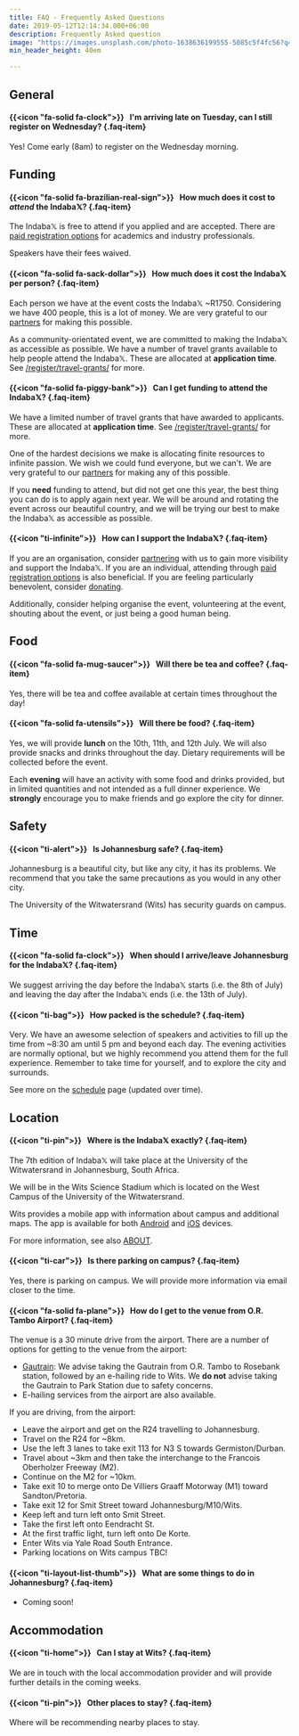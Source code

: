 ```yaml
---
title: FAQ - Frequently Asked Questions
date: 2019-05-12T12:14:34.000+06:00
description: Frequently Asked question
image: "https://images.unsplash.com/photo-1638636199555-5085c5f4fc56?q=80&w=2532&auto=format&fit=crop&ixlib=rb-4.0.3&ixid=M3wxMjA3fDB8MHxwaG90by1wYWdlfHx8fGVufDB8fHx8fA%3D%3D"
min_header_height: 40em

---
```


## General

#### {{<icon "fa-solid fa-clock">}} &nbsp; **I'm arriving late on Tuesday, can I still register on Wednesday?** {.faq-item}

Yes! Come early (8am) to register on the Wednesday morning.

<!-- 
#### {{<icon "ti-home">}} &nbsp; **I have a travel grant or have booked accommodation through the IndabaX to stay at Wits, where is it?** {.faq-item}

The accommodation is at [Fuller Hall](https://stayandconnect.uct.ac.za/album/fuller-hall), which is a 5 minute walk from the venue.

Directions can be found [here](https://goo.gl/maps/muCMEK64Sbo165Kn9).

Check-in is 24/7. Please bring your IndabaX name badge, ID or passport to check-in. -->

## Funding

#### {{<icon "fa-solid fa-brazilian-real-sign">}} &nbsp; **How much does it cost to _attend_ the Indaba𝕏?** {.faq-item}

The Indaba𝕏 is free to attend if you applied and are accepted. There are [paid registration options](/register) for academics and industry professionals.

Speakers have their fees waived.

#### {{<icon "fa-solid fa-sack-dollar">}} &nbsp; **How much does it cost the Indaba𝕏 per person?** {.faq-item}

Each person we have at the event costs the Indaba𝕏 ~R1750. Considering we have 400 people, this is a lot of money. We are very grateful to our [partners](/partners) for making this possible.

As a community-orientated event, we are committed to making the Indaba𝕏 as accessible as possible. We have a number of travel grants available to help people attend the Indaba𝕏. These are allocated at **application time**. See [/register/travel-grants/](/register/travel-grants/) for more.

#### {{<icon "fa-solid fa-piggy-bank">}} &nbsp; **Can I get funding to attend the Indaba𝕏?** {.faq-item}

We have a limited number of travel grants that have awarded to applicants. These are allocated at **application time**. See [/register/travel-grants/](/register/travel-grants/) for more.

One of the hardest decisions we make is allocating finite resources to infinite passion. We wish we could fund everyone, but we can't. We are very grateful to our [partners](/partners) for making any of this possible.

If you **need** funding to attend, but did not get one this year, the best thing you can do is to apply again next year. We will be around and rotating the event across our beautiful country, and we will be trying our best to make the Indaba𝕏 as accessible as possible.

#### {{<icon "ti-infinite">}} &nbsp; **How can I support the Indaba𝕏?** {.faq-item}

If you are an organisation, consider [partnering](/partner) with us to gain more visibility and support the Indaba𝕏. If you are an individual, attending through [paid registration options](/register) is also beneficial. If you are feeling particularly benevolent, consider [donating](https://www.payfast.co.za/donate/go/deeplearningindabaxsouthafricanpc).

Additionally, consider helping organise the event, volunteering at the event, shouting about the event, or just being a good human being.

## Food

#### {{<icon "fa-solid fa-mug-saucer">}} &nbsp; **Will there be tea and coffee?** {.faq-item}

Yes, there will be tea and coffee available at certain times throughout the day!

#### {{<icon "fa-solid fa-utensils">}} &nbsp; **Will there be food?** {.faq-item}

Yes, we will provide **lunch** on the 10th, 11th, and 12th July. We will also provide snacks and drinks throughout the day. Dietary requirements will be collected before the event.

<!-- If you have an "Accommodation" travel grant (you will know this explicitly), we provide breakfast for you on the 12th, 13th, 14th, and 15th of July. -->

Each **evening** will have an activity with some food and drinks provided, but in limited quantities and not intended as a full dinner experience. We **strongly** encourage you to make friends and go explore the city for dinner.

## Safety

#### {{<icon "ti-alert">}} &nbsp; **Is Johannesburg safe?** {.faq-item}

Johannesburg is a beautiful city, but like any city, it has its problems. We recommend that you take the same precautions as you would in any other city.

The University of the Witwatersrand (Wits) has security guards on campus.

## Time

#### {{<icon "fa-solid fa-clock">}} &nbsp; **When should I arrive/leave Johannesburg for the Indaba𝕏?** {.faq-item}

We suggest arriving the day before the Indaba𝕏 starts (i.e. the 8th of July) and leaving the day after the Indaba𝕏 ends (i.e. the 13th of July).

#### {{<icon "ti-bag">}} &nbsp; **How packed is the schedule?** {.faq-item}

Very. We have an awesome selection of speakers and activities to fill up the time from ~8:30 am until 5 pm and beyond each day. The evening activities are normally optional, but we highly recommend you attend them for the full experience. Remember to take time for yourself, and to explore the city and surrounds.

See more on the [schedule](/schedule) page (updated over time).

## Location

#### {{<icon "ti-pin">}} &nbsp; **Where is the Indaba𝕏 exactly?** {.faq-item}

The 7th edition of Indaba𝕏 will take place at the University of the Witwatersrand in Johannesburg, South Africa.

We will be in the Wits Science Stadium which is located on the West Campus of the University of the Witwatersrand.

Wits provides a mobile app with information about campus and additional maps. The app is available for both [Android](https://play.google.com/store/apps/details?id=ac.za.wits.mobile.apps&hl=en&gl=US) and [iOS](https://apps.apple.com/in/app/wits-mobile/id1638185219) devices.

For more information, see also [ABOUT](/about).

#### {{<icon "ti-car">}} &nbsp; **Is there parking on campus?** {.faq-item}

Yes, there is parking on campus. We will provide more information via email closer to the time.

#### {{<icon "fa-solid fa-plane">}} &nbsp; **How do I get to the venue from O.R. Tambo Airport?** {.faq-item}

The venue is a 30 minute drive from the airport. There are a number of options for getting to the venue from the airport:
* [Gautrain](https://www.gautrain.co.za/): We advise taking the Gautrain from O.R. Tambo to Rosebank station, followed by an e-hailing ride to Wits. We **do not** advise taking the Gautrain to Park Station due to safety concerns.
* E-hailing services from the airport are also available.

If you are driving, from the airport:
* Leave the airport and get on the R24 travelling to Johannesburg.
* Travel on the R24 for ~8km.
* Use the left 3 lanes to take exit 113 for N3 S towards Germiston/Durban.
* Travel about ~3km and then take the interchange to the Francois Oberholzer Freeway (M2).
* Continue on the M2 for ~10km.
* Take exit 10 to merge onto De Villiers Graaff Motorway (M1) toward Sandton/Pretoria.
* Take exit 12 for Smit Street toward Johannesburg/M10/Wits.
* Keep left and turn left onto Smit Street.
* Take the first left onto Eendracht St.
* At the first traffic light, turn left onto De Korte.
* Enter Wits via Yale Road South Entrance.
* Parking locations on Wits campus TBC!


#### {{<icon "ti-layout-list-thumb">}} &nbsp; **What are some things to do in Johannesburg?** {.faq-item}

- Coming soon!

## Accommodation

#### {{<icon "ti-home">}} &nbsp; **Can I stay at Wits?** {.faq-item}

We are in touch with the local accommodation provider and will provide further details in the coming weeks.

#### {{<icon "ti-pin">}} &nbsp; **Other places to stay?** {.faq-item}

Where will be recommending nearby places to stay.
